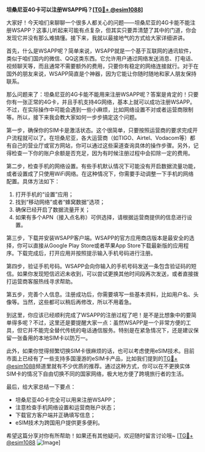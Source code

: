 **坦桑尼亚4G卡可以注册WSAPP吗？[[TG💪+ @esim1088](https://t.me/s/esim1088)]**

大家好！今天咱们来聊聊一个很多人都关心的问题——坦桑尼亚的4G卡能不能注册WSAPP？这事儿听起来可能有点复杂，但其实只要弄清楚了其中的门道，你会发现它并没有那么难搞懂。接下来，我就以最接地气的方式给大家详细讲讲。

首先，什么是WSAPP呢？简单来说，WSAPP就是一个基于互联网的通讯软件，类似于咱们国内的微信、QQ这类东西。它允许用户通过网络发送消息、打电话、视频聊天等，而且通常不需要额外的费用，只要你有稳定的网络连接就行。对于在国外的朋友来说，WSAPP简直是个神器，因为它能让你随时随地和家人朋友保持联系。

那么问题来了：坦桑尼亚的4G卡能不能用来注册WSAPP呢？答案是肯定的！只要你有一张正常的4G卡，并且手机支持4G网络，基本上就可以成功注册WSAPP。不过，在实际操作中可能会遇到一些小麻烦，比如网络设置不对或者运营商限制等。所以，接下来我会教大家如何一步步搞定这个问题。

第一步，确保你的SIM卡是激活状态。这个很简单，只要按照运营商的要求完成开户流程就可以了。在坦桑尼亚，各大运营商（如TIGO、Airtel、Vodacom等）都有自己的营业厅或官方网站，你可以通过这些渠道查询具体的操作步骤。另外，记得检查一下你的账户余额是否充足，因为有时候注册过程中会扣除一定的费用。

第二步，检查手机的网络设置。有些手机默认情况下可能没有开启数据流量功能，或者设置成了只使用WiFi网络。在这种情况下，你需要手动调整一下手机的网络配置。具体方法如下：

1. 打开手机的“设置”应用；
2. 找到“移动网络”或者“蜂窝数据”选项；
3. 确保已经开启了数据流量开关；
4. 如果有多个APN（接入点名称）可供选择，请根据运营商提供的信息进行设置。

第三步，下载并安装WSAPP客户端。WSAPP的官方应用商店版本是最安全的选择，你可以直接从Google Play Store或者苹果App Store下载最新版的应用程序。下载完成后，打开应用并按照提示输入手机号码进行注册。

第四步，验证手机号码。WSAPP会向你输入的手机号码发送一条包含验证码的短信。如果你发现短信迟迟未收到，可以尝试更换其他时间段再次发送，或者直接拨打运营商客服热线寻求帮助。

第五步，完善个人信息。注册成功后，你需要填写一些基本资料，比如用户名、头像等。当然，这些都可以稍后再修改，所以不用着急。

到这里，你应该已经顺利完成了WSAPP的注册过程了吧！是不是比想象中的要简单得多呢？不过，这里还是要提醒大家一点：虽然WSAPP是一个非常方便的工具，但它并不能完全替代传统的电话通信服务。特别是在紧急情况下，还是建议保留一张备用的本地SIM卡以防万一。

此外，如果你觉得频繁切换SIM卡很麻烦的话，也可以考虑使用eSIM技术。目前市面上已经有了一些支持多国漫游的eSIM卡产品，比如我们提到的[TG💪+ @esim1088](https://t.me/s/esim1088)频道里就有不少优质的推荐。通过这种方式，你可以在不更换实体SIM卡的情况下自由切换不同的国家网络，极大地方便了跨境旅行者的生活。

最后，给大家总结一下要点：
- 坦桑尼亚4G卡完全可以用来注册WSAPP；
- 注意检查手机网络设置和运营商账户状态；
- 下载官方客户端并正确填写信息；
- eSIM技术为跨国用户提供更多便利。

希望这篇分享对你有所帮助！如果还有其他疑问，欢迎随时留言讨论哦~ [[TG💪+ @esim1088](https://t.me/s/esim1088) ![Image](https://i.postimg.cc/4NQfJmqS/Snipaste-2025-05-13-00-14-12.png)]